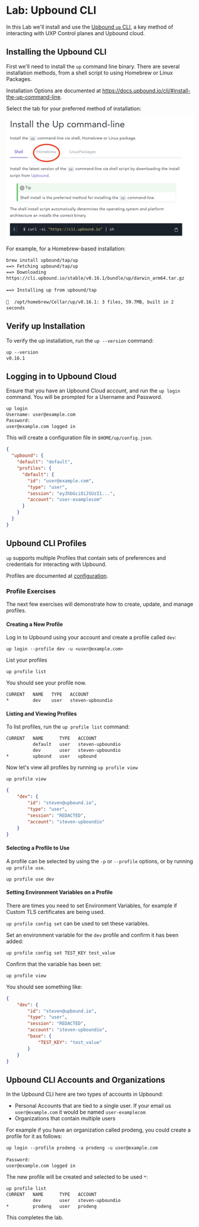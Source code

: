 # Lab: Upbound CLI

In this Lab we'll install and use the [Upbound `up` CLI](https://docs.upbound.io/cli/), a key 
method of interacting with UXP Control planes and Upbound cloud.

## Installing the Upbound CLI

First we'll need to install the `up` command line binary. There are several installation methods,
from a shell script to using Homebrew or Linux Packages.

Installation Options are documented at <https://docs.upbound.io/cli/#install-the-up-command-line>.

Select the tab for your preferred method of installation: 

![cii installation options](install-1.png)

For example, for a Homebrew-based installation:

```console
brew install upbound/tap/up
==> Fetching upbound/tap/up
==> Downloading https://cli.upbound.io/stable/v0.16.1/bundle/up/darwin_arm64.tar.gz

==> Installing up from upbound/tap

🍺  /opt/homebrew/Cellar/up/v0.16.1: 3 files, 59.7MB, built in 2 seconds

```

## Verify up Installation

To verify the up installation, run the `up --version` command:


```console
up --version
v0.16.1
```

## Logging in to Upbound Cloud

Ensure that you have an Upbound Cloud account, and run the `up login` command. You will be prompted for a Username and Password.

```console
up login
Username: user@example.com
Password: 
user@example.com logged in
```

This will create a configuration file in `$HOME/up/config.json`.

```json
{
  "upbound": {
    "default": "default",
    "profiles": {
      "default": {
        "id": "user@example.com",
        "type": "user",
        "session": "eyJhbGciOiJSUzI1...",
        "account": "user-examplecom"
      }
    }
  }
}
```

## Upbound CLI Profiles

`up` supports multiple Profiles that contain sets of preferences and credentials for interacting with Upbound.

Profiles are documented at [configuration](https://github.com/upbound/up/blob/main/docs/configuration.md).

### Profile Exercises

The next few exercises will demonstrate how to create, update, and manage profiles. 

#### Creating a New Profile

Log in to Upbound using your account and create a profile called `dev`:

```console
up login --profile dev -u <user@example.com>
```

List your profiles

```console
up profile list
```

You should see your profile now.

```console
CURRENT   NAME   TYPE   ACCOUNT         
*         dev    user   steven-upboundio
```

#### Listing and Viewing Profiles

To list profiles, run the `up profile list` command: 

```console
CURRENT   NAME      TYPE   ACCOUNT         
          default   user   steven-upboundio
          dev       user   steven-upboundio
*         upbound   user   upbound 
```

Now let's view all profiles by running `up profile view`

```console
up profile view
```

```json
{
    "dev": {
        "id": "steven@upbound.io",
        "type": "user",
        "session": "REDACTED",
        "account": "steven-upboundio"
    }
}
```

#### Selecting a Profile to Use

A profile can be selected by using the `-p` or `--profile` options, or by running `up profile use`.

```console
up profile use dev
```

#### Setting Environment Variables on a Profile

There are times you need to set Environment Variables, for example if Custom TLS certificates are being used.

`up profile config set` can be used to set these variables.

Set an environment variable for the `dev` profile and confirm it has been added:

```console
up profile config set TEST_KEY test_value  
```

Confirm that the variable has been set: 

```console
up profile view

```

You should see something like: 

```json
{
    "dev": {
        "id": "steven@upbound.io",
        "type": "user",
        "session": "REDACTED",
        "account": "steven-upboundio",
        "base": {
            "TEST_KEY": "test_value"
        }
    }
}
```

## Upbound CLI Accounts and Organizations

In the Upbound CLI here are two types of accounts in Upbound:

- Personal Accounts that are tied to a single user. If your email us `user@example.com` it would be named `user-examplecom`
- Organizations that contain multiple users

For example if you have an organization called prodeng, you could create a profile for it as follows:

```console
up login --profile prodeng -a prodeng -u user@example.com

Password: 
user@example.com logged in
```

The new profile will be created and selected to be used `*`:

```console
up profile list 
CURRENT   NAME      TYPE   ACCOUNT         
          dev       user   steven-upboundio
*         prodeng   user   prodeng         
```

This completes the lab.